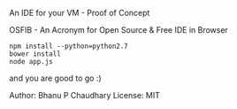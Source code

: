 An IDE for your VM - Proof of Concept

OSFIB - An Acronym for Open Source & Free IDE in Browser

```
npm install --python=python2.7
bower install 
node app.js
```

and you are good to go :)


Author: Bhanu P Chaudhary
License: MIT